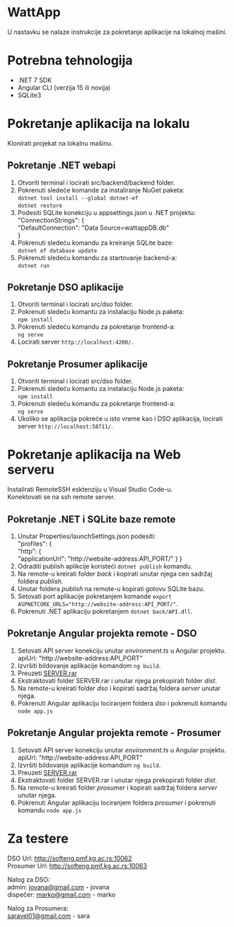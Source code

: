 # WattApp

U nastavku se nalaze instrukcije za pokretanje aplikacije na lokalnoj mašini.

# Potrebna tehnologija

* .NET 7 SDK
* Angular CLI (verzija 15 ili novija)
* SQLite3

# Pokretanje aplikacija na lokalu

Klonirati projekat na lokalnu mašinu. 

## Pokretanje .NET webapi

1. Otvoriti terminal i locirati src/backend/backend folder.
2. Pokrenuti sledeće komande za instaliranje NuGet paketa: <br> `dotnet tool install --global dotnet-ef` <br> `dotnet restore`
3. Podesiti SQLite konekciju u appsettings.json u .NET projektu: <br> 
"ConnectionStrings": { <br>
    "DefaultConnection": "Data Source=wattappDB.db"
 <br> }
 4. Pokrenuti sledeću komandu za kreiranje SQLite baze: <br> `dotnet ef database update`
 5. Pokrenuti sledeću komandu za startovanje backend-a: <br> `dotnet run`

 ## Pokretanje DSO aplikacije

 1. Otvoriti terminal i locirati src/dso folder.
 2. Pokrenuti sledeću komantu za instalaciju Node.js paketa: <br> `npm install`
 3. Pokrenuti sledeću komandu za pokretanje frontend-a: <br> `ng serve`
 4. Locirati server `http://localhost:4200/`.

## Pokretanje Prosumer aplikacije

 1. Otvoriti terminal i locirati src/dso folder.
 2. Pokrenuti sledeću komantu za instalaciju Node.js paketa: <br> `npm install`
 3. Pokrenuti sledeću komandu za pokretanje frontend-a: <br> `ng serve`
 4. Ukoliko se aplikacija pokreće u isto vreme kao i DSO aplikacija, locirati server `http://localhost:58711/`.


# Pokretanje aplikacija na Web serveru

Instalirati RemoteSSH esktenziju u Visual Studio Code-u. <br>
Konektovati se na ssh remote server. <br>

## Pokretanje .NET i SQLite baze remote

1. Unutar Properties/launchSettings.json podesiti: <br>
"profiles": { <br>
"http": { <br>
"applicationUrl": "http://website-address:API_PORT/"
}
}<br>
2. Odraditi publish aplikcije koristeći `dotnet publish` komandu. 
3. Na remote-u kreirati folder _back_ i kopirati unutar njega ceo sadržaj foldera _publish_.
4. Unutar foldera _publish_ na remote-u kopirati gotovu SQLite bazu.
5. Setovati port aplikacije pokretanjem komande `export ASPNETCORE_URLS="http://website-address:API_PORT/"`.
6. Pokrenuti .NET aplikaciju pokretanjem `dotnet back/API.dll`.

## Pokretanje Angular projekta remote - DSO

1. Setovati API server konekciju unutar _environment.ts_ u Angular projektu. <br>
apiUrl: "http://website-address:API_PORT"
2. Izvršiti bildovanje aplikacije komandom `ng build`.
3. Preuzeti [SERVER.rar](c:/Users/Sara/Desktop/SERVER.rar)
4. Ekstraktovati folder SERVER.rar i unutar njega prekopirati folder _dist_.
5. Na remote-u kreirati folder _dso_ i kopirati sadržaj foldera _server_ unutar njega.
6. Pokrenuti Angular aplikaciju lociranjem foldera _dso_ i pokrenuti komandu `node app.js`

## Pokretanje Angular projekta remote - Prosumer

1. Setovati API server konekciju unutar _environment.ts_ u Angular projektu. <br>
apiUrl: "http://website-address:API_PORT"
2. Izvršiti bildovanje aplikacije komandom `ng build`.
3. Preuzeti [SERVER.rar](c:/Users/Sara/Desktop/SERVER.rar)
4. Ekstraktovati folder SERVER.rar i unutar njega prekopirati folder _dist_.
5. Na remote-u kreirati folder _prosumer_ i kopirati sadržaj foldera _server_ unutar njega.
6. Pokrenuti Angular aplikaciju lociranjem foldera _prosumer_ i pokrenuti komandu `node app.js`


# Za testere

DSO Url: http://softeng.pmf.kg.ac.rs:10062 <br>
Prosumer Url: http://softeng.pmf.kg.ac.rs:10063 <br>

Nalog za DSO: <br>
admin: jovana@gmail.com - jovana <br>
dispečer: marko@gmail.com - marko <br>

Nalog za Prosumera: <br>
saravel01@gmail.com - sara